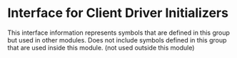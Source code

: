 
# Interface for Client Driver Initializers
This interface information represents symbols that are defined in this group but used in other modules.  Does not include symbols defined in this group that are used inside this module.
(not used outside this module)
